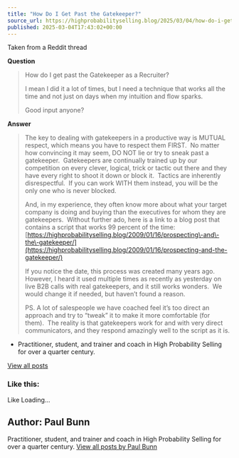 ```yaml
---
title: "How Do I Get Past the Gatekeeper?"
source_url: https://highprobabilityselling.blog/2025/03/04/how-do-i-get-past-the-gatekeeper
published: 2025-03-04T17:43:02+00:00
---
```

Taken from a Reddit thread


**Question**



> How do I get past the Gatekeeper as a Recruiter?
> 
> 
> I mean I did it a lot of times, but I need a technique that works all the time and not just on days when my intuition and flow sparks.
> 
> 
> Good input anyone?


**Answer**



> The key to dealing with gatekeepers in a productive way is MUTUAL respect, which means you have to respect them FIRST.  No matter how convincing it may seem, DO NOT lie or try to sneak past a gatekeeper.  Gatekeepers are continually trained up by our competition on every clever, logical, trick or tactic out there and they have every right to shoot it down or block it.  Tactics are inherently disrespectful.  If you can work WITH them instead, you will be the only one who is never blocked.
> 
> 
> And, in my experience, they often know more about what your target company is doing and buying than the executives for whom they are gatekeepers.  Without further ado, here is a link to a blog post that contains a script that works 99 percent of the time:  [https://highprobabilityselling.blog/2009/01/16/prospecting\-and\-the\-gatekeeper/](https://highprobabilityselling.blog/2009/01/16/prospecting-and-the-gatekeeper/)
> 
> 
> If you notice the date, this process was created many years ago.  However, I heard it used multiple times as recently as yesterday on live B2B calls with real gatekeepers, and it still works wonders.  We would change it if needed, but haven’t found a reason.
> 
> 
> PS. A lot of salespeople we have coached feel it’s too direct an approach and try to “tweak” it to make it more comfortable (for them).  The reality is that gatekeepers work for and with very direct communicators, and they respond amazingly well to the script as it is.






* Practitioner, student, and trainer and coach in High Probability Selling for over a quarter century. 



[View all posts](https://highprobabilityselling.blog/author/paulbunnhps/ "View all posts")






### Like this:

Like Loading...




Author: Paul Bunn
-----------------



 Practitioner, student, and trainer and coach in High Probability Selling for over a quarter century. [View all posts by Paul Bunn](https://highprobabilityselling.blog/author/paulbunnhps/)
